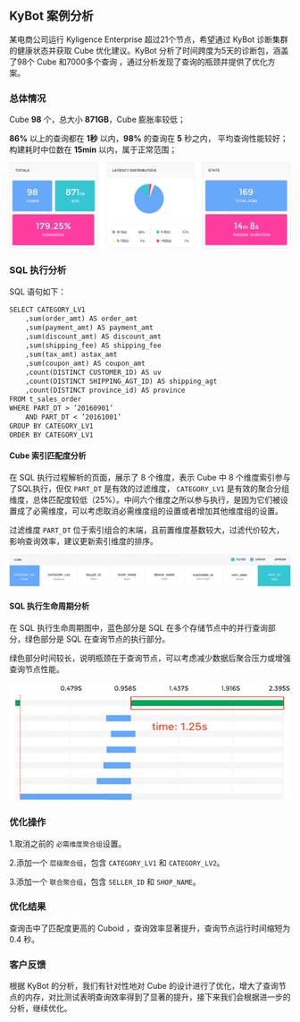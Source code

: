## KyBot 案例分析
某电商公司运行 Kyligence Enterprise 超过21个节点，希望通过 KyBot 诊断集群的健康状态并获取 Cube 优化建议。KyBot 分析了时间跨度为5天的诊断包，涵盖了98个 Cube 和7000多个查询 ，通过分析发现了查询的瓶颈并提供了优化方案。

### 总体情况

Cube **98** 个，总大小 **871GB**，Cube 膨胀率较低；

**86%** 以上的查询都在 **1秒** 以内，**98%** 的查询在 **5** 秒之内， 平均查询性能较好；构建耗时中位数在 **15min** 以内，属于正常范围；

![](images/01-1.png)


### SQL 执行分析
SQL 语句如下：

```
SELECT CATEGORY_LV1
	,sum(order_amt) AS order_amt
	,sum(payment_amt) AS payment_amt
	,sum(discount_amt) AS discount_amt
	,sum(shipping_fee) AS shipping_fee
	,sum(tax_amt) astax_amt
	,sum(coupon_amt) AS coupon_amt
	,count(DISTINCT CUSTOMER_ID) AS uv
	,count(DISTINCT SHIPPING_AGT_ID) AS shipping_agt
	,count(DISTINCT province_id) AS province
FROM t_sales_order
WHERE PART_DT > ’20160901’
	AND PART_DT < ’20161001’
GROUP BY CATEGORY_LV1
ORDER BY CATEGORY_LV1
```

#### Cube 索引匹配度分析
在 SQL 执行过程解析的页面，展示了 8 个维度，表示 Cube 中 8 个维度索引参与了SQL执行，但仅 `PART_DT` 是有效的过滤维度， `CATEGORY_LV1` 是有效的聚合分组维度，总体匹配度较低（25%）。中间六个维度之所以参与执行，是因为它们被设置成了必需维度，可以考虑取消必需维度组的设置或者增加其他维度组的设置。

过滤维度 `PART_DT` 位于索引组合的末端，且前置维度基数较大，过滤代价较大，影响查询效率，建议更新索引维度的排序。

![](images/02-1.png)

#### SQL 执行生命周期分析

在 SQL 执行生命周期图中，蓝色部分是 SQL 在多个存储节点中的并行查询部分，绿色部分是 SQL 在查询节点的执行部分。

绿色部分时间较长，说明瓶颈在于查询节点，可以考虑减少数据后聚合压力或增强查询节点性能。

![](images/03-1.png)

### 优化操作
1.取消之前的 `必需维度聚合组`设置。

2.添加一个 `层级聚合组`，包含 `CATEGORY_LV1` 和 `CATEGORY_LV2`。

3.添加一个 `联合聚合组`，包含 `SELLER_ID` 和 `SHOP_NAME`。


### 优化结果

查询击中了匹配度更高的 Cuboid ，查询效率显著提升，查询节点运行时间缩短为 0.4 秒。

### 客户反馈

根据 KyBot 的分析，我们有针对性地对 Cube 的设计进行了优化，增大了查询节点的内存，对比测试表明查询效率得到了显著的提升，接下来我们会根据进一步的分析，继续优化。